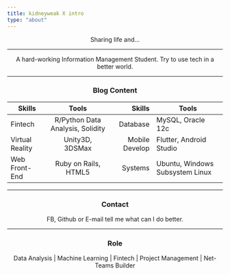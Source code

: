 ```yaml
---
title: kidneyweak X intro
type: "about"
---
```

<center>
Sharing life and...

---
A hard-working Information Management Student.
Try to use tech in a better world.

---
### Blog Content
|Skills| Tools |Skills | Tools 
-------|:-----:|------:|-------
Fintech | R/Python Data Analysis, Solidity|Database | MySQL, Oracle 12c
Virtual Reality | Unity3D, 3DSMax         |Mobile Develop | Flutter, Android Studio
Web Front-End | Ruby on Rails, HTML5      |Systems | Ubuntu, Windows Subsystem Linux

---
### Contact
FB, Github or E-mail tell me what can I do better.

---
### Role
Data Analysis | Machine Learning | Fintech | Project Management | Net-Teams Builder
</center>